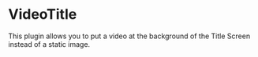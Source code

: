 # VideoTitle
This plugin allows you to put a video at the background of the Title Screen instead of a static image.
